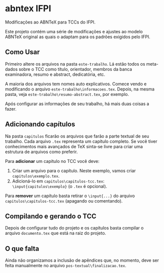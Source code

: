 # abntex IFPI
Modificações ao ABNTeX para TCCs do IFPI.

Este projeto contém uma série de modificações e ajustes ao modelo ABNTeX original as quais o adaptam para os padrões exigidos pelo IFPI.

## Como Usar
Primeiro altere os arquivos na pasta `este-trabalho`. Lá estão todos os meta-dados sobre o TCC como título, orientador, membros da banca examinadora, resumo e abstract, dedicatória, etc.

A maioria dos arquivos tem nomes auto explicativos. Comece vendo e modificando o arquivo `este-trabalho\informacoes.tex`. Depois, na mesma pasta, veja `este-trabalho\resumo-abstract.tex`, por exemplo.

Após configurar as informações de seu trabalho, há mais duas coisas a fazer.

## Adicionando capítulos
Na pasta `capitulos` ficarão os arquivos que farão a parte textual de seu trabalho. Cada arquivo `.tex` representa um capítulo completo. Se você tiver conhecimentos mais avançados de TeX sinta-se livre para criar uma estrutura de arquivos como preferir.

Para **adicionar** um capítulo no TCC você deve:

1. Criar um arquivo para o capítulo. Neste exemplo, vamos criar `capitulos\exemplo.tex`.
2. Adicioná-lo em `capitulos\capitulos-tcc.tex`: `\input{capitulos\exemplo}` (o `.tex` é opcional).

Para **remover** um capítulo basta retirar o `\input{...}` do arquivo `capitulos\capitulos-tcc.tex` (apagando ou comentando).

## Compilando e gerando o TCC
Depois de configurar tudo do projeto e os capítulos basta compilar o arquivo `documento.tex` que está na raiz do projeto.

## O que falta
Ainda não organizamos a inclusão de apêndices que, no momento, deve ser feita manualmente no arquivo `pos-textual\finalizacao.tex`.
